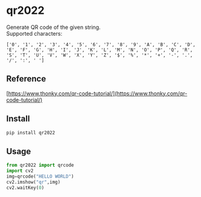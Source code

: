 # qr2022
Generate QR code of the given string.  
Supported characters:
```
['0', '1', '2', '3', '4', '5', '6', '7', '8', '9', 'A', 'B', 'C', 'D', 'E', 'F', 'G', 'H', 'I', 'J', 'K', 'L', 'M', 'N', 'O', 'P', 'Q', 'R', 'S', 'T', 'U', 'V', 'W', 'X', 'Y', 'Z', '$', '%', '*', '+', '-', '.', '/', ':', ' ']
```
## Reference
[https://www.thonky.com/qr-code-tutorial/](https://www.thonky.com/qr-code-tutorial/)
## Install
```bat
pip install qr2022
```
## Usage
```python
from qr2022 import qrcode
import cv2
img=qrcode("HELLO WORLD")
cv2.imshow("qr",img)
cv2.waitKey(0)
```
